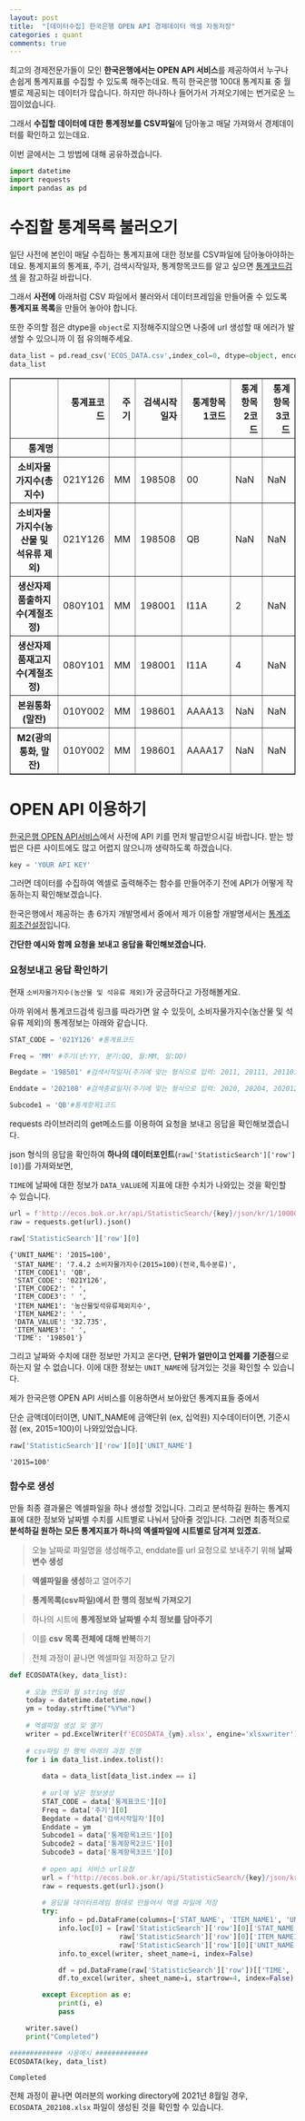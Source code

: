 ```yaml
---
layout: post
title:  "[데이터수집] 한국은행 OPEN API 경제데이터 엑셀 자동저장"
categories : quant
comments: true
---
```


최고의 경제전문가들이 모인 **한국은행에서는 OPEN API 서비스**를 제공하여서 누구나 손쉽게 통계지표를 수집할 수 있도록 해주는데요. 특히 한국은행 100대 통계지표 중 월별로 제공되는 데이터가 많습니다. 하지만 하나하나 들어가서 가져오기에는 번거로운 느낌이었습니다. 

그래서 **수집할 데이터에 대한 통계정보를 CSV파일**에 담아놓고 매달 가져와서 경제데이터를 확인하고 있는데요.

이번 글에서는 그 방법에 대해 공유하겠습니다.


```python
import datetime
import requests
import pandas as pd
```

# 수집할 통계목록 불러오기

일단 사전에 본인이 매달 수집하는 통계지표에 대한 정보를 CSV파일에 담아놓아야하는데요. 
통계지표의 통계표, 주기, 검색시작일자, 통계항목코드를 알고 싶으면 [통계코드검색](http://ecos.bok.or.kr/jsp/openapi/OpenApiController.jsp?t=guideStatCd&menuGroup=MENU000004&menuCode=MENU000024) 을 참고하길 바랍니다.

그래서 **사전에** 아래처럼 CSV 파일에서 불러와서 데이터프레임을 만들어줄 수 있도록 **통계지표 목록**을 만들어 놓아야 합니다.

또한 주의할 점은 dtype을 ``object``로 지정해주지않으면 나중에 url 생성할 때 에러가 발생할 수 있으니까 이 점 유의해주세요.


```python
data_list = pd.read_csv('ECOS_DATA.csv',index_col=0, dtype=object, encoding='CP949')
data_list
```




<div>
<style scoped>
    .dataframe tbody tr th:only-of-type {
        vertical-align: middle;
    }

    .dataframe tbody tr th {
        vertical-align: top;
    }

    .dataframe thead th {
        text-align: right;
    }
</style>
<table border="1" class="dataframe">
  <thead>
    <tr style="text-align: right;">
      <th></th>
      <th>통계표코드</th>
      <th>주기</th>
      <th>검색시작일자</th>
      <th>통계항목1코드</th>
      <th>통계항목2코드</th>
      <th>통계항목3코드</th>
    </tr>
    <tr>
      <th>통계명</th>
      <th></th>
      <th></th>
      <th></th>
      <th></th>
      <th></th>
      <th></th>
    </tr>
  </thead>
  <tbody>
    <tr>
      <th>소비자물가지수(총지수)</th>
      <td>021Y126</td>
      <td>MM</td>
      <td>198508</td>
      <td>00</td>
      <td>NaN</td>
      <td>NaN</td>
    </tr>
    <tr>
      <th>소비자물가지수(농산물 및 석유류 제외)</th>
      <td>021Y126</td>
      <td>MM</td>
      <td>198508</td>
      <td>QB</td>
      <td>NaN</td>
      <td>NaN</td>
    </tr>
    <tr>
      <th>생산자제품출하지수(계절조정)</th>
      <td>080Y101</td>
      <td>MM</td>
      <td>198001</td>
      <td>I11A</td>
      <td>2</td>
      <td>NaN</td>
    </tr>
    <tr>
      <th>생산자제품재고지수(계절조정)</th>
      <td>080Y101</td>
      <td>MM</td>
      <td>198001</td>
      <td>I11A</td>
      <td>4</td>
      <td>NaN</td>
    </tr>
    <tr>
      <th>본원통화(말잔)</th>
      <td>010Y002</td>
      <td>MM</td>
      <td>198601</td>
      <td>AAAA13</td>
      <td>NaN</td>
      <td>NaN</td>
    </tr>
    <tr>
      <th>M2(광의통화, 말잔)</th>
      <td>010Y002</td>
      <td>MM</td>
      <td>198601</td>
      <td>AAAA17</td>
      <td>NaN</td>
      <td>NaN</td>
    </tr>
  </tbody>
</table>
</div>



# OPEN API 이용하기
[한국은행 OPEN API서비스](http://ecos.bok.or.kr/jsp/openapi/OpenApiController.jsp?t=main)에서 사전에 API 키를 먼저 발급받으시길 바랍니다. 받는 방법은 다른 사이트에도 많고 어렵지 않으니까 생략하도록 하겠습니다.


```python
key = 'YOUR API KEY'
```

그러면 데이터를 수집하여 엑셀로 출력해주는 함수를 만들어주기 전에 API가 어떻게 작동하는지 확인해보겠습니다.

한국은행에서 제공하는 총 6가지 개발명세서 중에서 제가 이용할 개발명세서는 [통계조회조건설정](http://ecos.bok.or.kr/jsp/openapi/OpenApiController.jsp?t=guideServiceDtl&apiCode=OA-1040&menuGroup=MENU000004)입니다.

**간단한 예시와 함께 요청을 보내고 응답을 확인해보겠습니다.**

### 요청보내고 응답 확인하기
현재 ``소비자물가지수(농산물 및 석유류 제외)``가 궁금하다고 가정해볼게요. 

아까 위에서 통계코드검색 링크를 따라가면 알 수 있듯이, 소비자물가지수(농산물 및 석유류 제외)의 통계정보는 아래와 같습니다.


```python
STAT_CODE = '021Y126' #통계표코드

Freq = 'MM' #주기(년:YY, 분기:QQ, 월:MM, 일:DD)

Begdate = '198501' #검색시작일자(주기에 맞는 형식으로 입력: 2011, 20111, 201101, 20110101 등)

Enddate = '202108' #검색종료일자(주기에 맞는 형식으로 입력: 2020, 20204, 202012, 20201231 등)

Subcode1 = 'QB'#통계항목1코드
```

requests 라이브러리의 get메소드를 이용하여 요청을 보내고 응답을 확인해보겠습니다.

json 형식의 응답을 확인하여 **하나의 데이터포인트**(``raw['StatisticSearch']['row'][0]``)를 가져와보면,

``TIME``에 날짜에 대한 정보가 ``DATA_VALUE``에 지표에 대한 수치가 나와있는 것을 확인할 수 있습니다.


```python
url = f'http://ecos.bok.or.kr/api/StatisticSearch/{key}/json/kr/1/100000/{STAT_CODE}/{Freq}/{Begdate}/{Enddate}/{Subcode1}'
raw = requests.get(url).json()
```


```python
raw['StatisticSearch']['row'][0]
```




    {'UNIT_NAME': '2015=100',
     'STAT_NAME': '7.4.2 소비자물가지수(2015=100)(전국,특수분류)',
     'ITEM_CODE1': 'QB',
     'STAT_CODE': '021Y126',
     'ITEM_CODE2': ' ',
     'ITEM_CODE3': ' ',
     'ITEM_NAME1': '농산물및석유류제외지수',
     'ITEM_NAME2': ' ',
     'DATA_VALUE': '32.735',
     'ITEM_NAME3': ' ',
     'TIME': '198501'}



그리고 날짜와 수치에 대한 정보만 가지고 온다면, **단위가 얼만이고 언제를 기준점**으로 하는지 알 수 없습니다.
이에 대한 정보는 ``UNIT_NAME``에 담겨있는 것을 확인할 수 있습니다.

제가 한국은행 OPEN API 서비스를 이용하면서 보아왔던 통계지표들 중에서

단순 금액데이터이면, UNIT_NAME에 금액단위 (ex, 십억원)
지수데이터이면, 기준시점 (ex, 2015=100)이 나와있었습니다.


```python
raw['StatisticSearch']['row'][0]['UNIT_NAME']
```




    '2015=100'



### 함수로 생성
만들 최종 결과물은 엑셀파일을 하나 생성할 것입니다.
그리고 분석하길 원하는 통계지표에 대한 정보와 날짜별 수치를 시트별로 나눠서 담아줄 것입니다.
그러면 최종적으로 **분석하길 원하는 모든 통계지표가 하나의 엑셀파일에 시트별로 담겨져 있겠죠.**

> 오늘 날짜로 파일명을 생성해주고, enddate를 url 요청으로 보내주기 위해  **날짜변수 생성**

> **엑셀파일을 생성**하고 열어주기

> **통계목록(csv파일)에서 한 행의 정보씩 가져오기**

> 하나의 시트에 **통계정보와 날짜별 수치 정보를 담아주기**

> 이를 **csv 목록 전체에 대해 반복**하기

> 전체 과정이 끝나면 엑셀파일 저장하고 닫기


```python
def ECOSDATA(key, data_list):
    
    # 오늘 연도와 월 string 생성
    today = datetime.datetime.now()
    ym = today.strftime("%Y%m")
    
    # 엑셀파일 생성 및 열기
    writer = pd.ExcelWriter(f'ECOSDATA_{ym}.xlsx', engine='xlsxwriter')
    
    # csv파일 한 행씩 아래의 과정 진행
    for i in data_list.index.tolist():
        
        data = data_list[data_list.index == i]
        
        # url에 넣은 정보생성
        STAT_CODE = data['통계표코드'][0]
        Freq = data['주기'][0]
        Begdate = data['검색시작일자'][0]
        Enddate = ym
        Subcode1 = data['통계항목1코드'][0]
        Subcode2 = data['통계항목2코드'][0]
        Subcode3 = data['통계항목3코드'][0]
        
        # open api 서비스 url요청
        url = f'http://ecos.bok.or.kr/api/StatisticSearch/{key}/json/kr/1/100000/{STAT_CODE}/{Freq}/{Begdate}/{Enddate}/{Subcode1}/{Subcode2}/{Subcode3}'
        raw = requests.get(url).json()
        
        # 응답을 데이터프레임 형태로 만들어서 엑셀 파일에 저장
        try:
            info = pd.DataFrame(columns=['STAT_NAME', 'ITEM_NAME1', 'UNIT_NAME'])
            info.loc[0] = [raw['StatisticSearch']['row'][0]['STAT_NAME'],
                           raw['StatisticSearch']['row'][0]['ITEM_NAME1'],
                           raw['StatisticSearch']['row'][0]['UNIT_NAME']]
            info.to_excel(writer, sheet_name=i, index=False)

            df = pd.DataFrame(raw['StatisticSearch']['row'])[['TIME', 'DATA_VALUE']]
            df.to_excel(writer, sheet_name=i, startrow=4, index=False)   

        except Exception as e:
            print(i, e)
            pass

    writer.save()  
    print("Completed")
```


```python
############# 사용예시 #############
ECOSDATA(key, data_list)
```

    Completed
    

전체 과정이 끝나면 여러분의 working directory에 2021년 8월일 경우, ``ECOSDATA_202108.xlsx`` 파일이 생성된 것을 확인할 수 있습니다.
